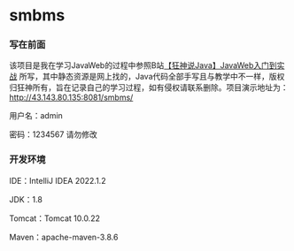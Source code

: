 # smbms

### 写在前面

该项目是我在学习JavaWeb的过程中参照B站[【狂神说Java】JavaWeb入门到实战](https://www.bilibili.com/video/BV12J411M7Sj?spm_id_from=333.337.search-card.all.click&vd_source=beb3fd7d3654163b606087d39aa6d031) 所写，其中静态资源是网上找的，Java代码全部手写且与教学中不一样，版权归狂神所有，旨在记录自己的学习过程，如有侵权请联系删除。项目演示地址为：http://43.143.80.135:8081/smbms/ 

用户名：admin  

密码：1234567  请勿修改

### 开发环境

IDE：IntelliJ IDEA 2022.1.2

JDK：1.8

Tomcat：Tomcat 10.0.22

Maven：apache-maven-3.8.6
